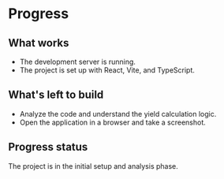 # Progress

## What works
- The development server is running.
- The project is set up with React, Vite, and TypeScript.

## What's left to build
- Analyze the code and understand the yield calculation logic.
- Open the application in a browser and take a screenshot.

## Progress status
The project is in the initial setup and analysis phase.
